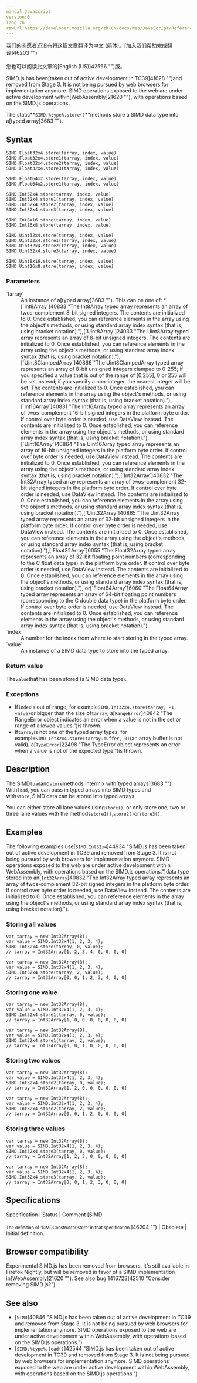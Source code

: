 ```yaml
---
manual:Javascript
version:0
lang:zh
rawUrl:https://developer.mozilla.org/zh-CN/docs/Web/JavaScript/Reference/Global_Objects/SIMD/store
---
```




<bdi>我们的志愿者还没有将这篇文章翻译为<bdi>中文 (简体)</bdi>。[加入我们帮助完成翻译]46203 "")<br></br>您也可以阅读此文章的[English (US)]42566 "")版。</bdi>






SIMD.js has been[taken out of active development in TC39]41628 "")and removed from Stage 3. It is not being pursued by web browsers for implementation anymore. SIMD operations exposed to the web are under active development within[WebAssembly]21620 ""), with operations based on the SIMD.js operations.



The static**`SIMD.%type%.store()`**methods store a SIMD data type into a[typed array]3683 "").


## Syntax<a name="Syntax"></a>

```
SIMD.Float32x4.store(tarray, index, value)
SIMD.Float32x4.store1(tarray, index, value)
SIMD.Float32x4.store2(tarray, index, value)
SIMD.Float32x4.store3(tarray, index, value)

SIMD.Float64x2.store(tarray, index, value)
SIMD.Float64x2.store1(tarray, index, value)

SIMD.Int32x4.store(tarray, index, value)
SIMD.Int32x4.store1(tarray, index, value)
SIMD.Int32x4.store2(tarray, index, value)
SIMD.Int32x4.store3(tarray, index, value)

SIMD.Int8x16.store(tarray, index, value)
SIMD.Int16x8.store(tarray, index, value) 

SIMD.Uint32x4.store(tarray, index, value)
SIMD.Uint32x4.store1(tarray, index, value)
SIMD.Uint32x4.store2(tarray, index, value)
SIMD.Uint32x4.store3(tarray, index, value)

SIMD.Uint8x16.store(tarray, index, value)
SIMD.Uint16x8.store(tarray, index, value) 

```

### Parameters<a name="Parameters"></a>
<dl><dt id=''>`tarray`</dt><dd>An instance of a[typed array]3683 ""). This can be one of:
* [`Int8Array`]40833 "The Int8Array typed array represents an array of twos-complement 8-bit signed integers. The contents are initialized to 0. Once established, you can reference elements in the array using the object's methods, or using standard array index syntax (that is, using bracket notation)."),[`Uint8Array`]24033 "The Uint8Array typed array represents an array of 8-bit unsigned integers. The contents are initialized to 0. Once established, you can reference elements in the array using the object's methods, or using standard array index syntax (that is, using bracket notation)."),[`Uint8ClampedArray`]40866 "The Uint8ClampedArray typed array represents an array of 8-bit unsigned integers clamped to 0-255; if you specified a value that is out of the range of [0,255], 0 or 255 will be set instead; if you specify a non-integer, the nearest integer will be set. The contents are initialized to 0. Once established, you can reference elements in the array using the object's methods, or using standard array index syntax (that is, using bracket notation)."),[`Int16Array`]40831 "The Int16Array typed array represents an array of twos-complement 16-bit signed integers in the platform byte order. If control over byte order is needed, use DataView instead. The contents are initialized to 0. Once established, you can reference elements in the array using the object's methods, or using standard array index syntax (that is, using bracket notation)."),[`Uint16Array`]40864 "The Uint16Array typed array represents an array of 16-bit unsigned integers in the platform byte order. If control over byte order is needed, use DataView instead. The contents are initialized to 0. Once established, you can reference elements in the array using the object's methods, or using standard array index syntax (that is, using bracket notation)."),[`Int32Array`]40832 "The Int32Array typed array represents an array of twos-complement 32-bit signed integers in the platform byte order. If control over byte order is needed, use DataView instead. The contents are initialized to 0. Once established, you can reference elements in the array using the object's methods, or using standard array index syntax (that is, using bracket notation)."),[`Uint32Array`]40865 "The Uint32Array typed array represents an array of 32-bit unsigned integers in the platform byte order. If control over byte order is needed, use DataView instead. The contents are initialized to 0. Once established, you can reference elements in the array using the object's methods, or using standard array index syntax (that is, using bracket notation)."),[`Float32Array`]6055 "The Float32Array typed array represents an array of 32-bit floating point numbers (corresponding to the C float data type) in the platform byte order. If control over byte order is needed, use DataView instead. The contents are initialized to 0. Once established, you can reference elements in the array using the object's methods, or using standard array index syntax (that is, using bracket notation)."), or[`Float64Array`]6060 "The Float64Array typed array represents an array of 64-bit floating point numbers (corresponding to the C double data type) in the platform byte order. If control over byte order is needed, use DataView instead. The contents are initialized to 0. Once established, you can reference elements in the array using the object's methods, or using standard array index syntax (that is, using bracket notation).").
</dd><dt id=''>`index`</dt><dd>A number for the index from where to start storing in the typed array.</dd><dt id=''>`value`</dt><dd>An instance of a SIMD data type to store into the typed array.</dd></dl>

### Return value<a name="Return_value"></a>


The`value`that has been stored (a SIMD data type).


### Exceptions<a name="Exceptions"></a>

* If`index`is out of range, for example`SIMD.Int32x4.store(tarray, -1, value)`or bigger than the size of`tarray`, a[`RangeError`]40842 "The RangeError object indicates an error when a value is not in the set or range of allowed values.")is thrown.
* If`tarray`is not one of the typed array types, for example`SIMD.Int32x4.store(tarray.buffer, 0)`(an array buffer is not valid), a[`TypeError`]22498 "The TypeError object represents an error when a value is not of the expected type.")is thrown.

## Description<a name="Description"></a>


The SIMD`load`and`store`methods intermix with[typed arrays]3683 ""). With`load`, you can pass in typed arrays into SIMD types and with`store,`SIMD data can be stored into typed arrays.



You can either store all lane values using`store()`, or only store one, two or three lane values with the methods`store1()`,`store2()`or`store3()`.


## Examples<a name="Examples"></a>


The following examples use[`SIMD.Int32x4`]44934 "SIMD.js has been taken out of active development in TC39 and removed from Stage 3. It is not being pursued by web browsers for implementation anymore. SIMD operations exposed to the web are under active development within WebAssembly, with operations based on the SIMD.js operations.")data type stored into an[`Int32Array`]40832 "The Int32Array typed array represents an array of twos-complement 32-bit signed integers in the platform byte order. If control over byte order is needed, use DataView instead. The contents are initialized to 0. Once established, you can reference elements in the array using the object's methods, or using standard array index syntax (that is, using bracket notation).").


### Storing all values<a name="Storing_all_values"></a>

```
var tarray = new Int32Array(8);
var value = SIMD.Int32x4(1, 2, 3, 4);
SIMD.Int32x4.store(tarray, 0, value);
// tarray = Int32Array[1, 2, 3, 4, 0, 0, 0, 0]

var tarray = new Int32Array(8);
var value = SIMD.Int32x4(1, 2, 3, 4);
SIMD.Int32x4.store(tarray, 2, value);
// tarray = Int32Array[0, 0, 1, 2, 3, 4, 0, 0]
```

### Storing one value<a name="Storing_one_value"></a>

```
var tarray = new Int32Array(8);
var value = SIMD.Int32x4(1, 2, 3, 4);
SIMD.Int32x4.store1(tarray, 0, value);
// tarray = Int32Array[1, 0, 0, 0, 0, 0, 0, 0]

var tarray = new Int32Array(8);
var value = SIMD.Int32x4(1, 2, 3, 4);
SIMD.Int32x4.store1(tarray, 2, value);
// tarray = Int32Array[0, 0, 1, 0, 0, 0, 0, 0]
```

### Storing two values<a name="Storing_two_values"></a>

```
var tarray = new Int32Array(8);
var value = SIMD.Int32x4(1, 2, 3, 4);
SIMD.Int32x4.store2(tarray, 0, value);
// tarray = Int32Array[1, 2, 0, 0, 0, 0, 0, 0]

var tarray = new Int32Array(8);
var value = SIMD.Int32x4(1, 2, 3, 4);
SIMD.Int32x4.store2(tarray, 2, value);
// tarray = Int32Array[0, 0, 1, 2, 0, 0, 0, 0]
```

### Storing three values<a name="Storing_three_values"></a>

```
var tarray = new Int32Array(8);
var value = SIMD.Int32x4(1, 2, 3, 4);
SIMD.Int32x4.store3(tarray, 0, value);
// tarray = Int32Array[1, 2, 3, 0, 0, 0, 0, 0]

var tarray = new Int32Array(8);
var value = SIMD.Int32x4(1, 2, 3, 4);
SIMD.Int32x4.store3(tarray, 2, value);
// tarray = Int32Array[0, 0, 1, 2, 3, 0, 0, 0]
```

## Specifications<a name="Specifications"></a>

Specification | Status | Comment 
[SIMD<br></br><small>The definition of &#39;SIMDConstructor.store&#39; in that specification.</small>]46204 "") | Obsolete | Initial definition. 


## Browser compatibility<a name="Browser_compatibility"></a>


Experimental SIMD.js has been removed from browsers. It&#39;s still available in Firefox Nightly, but will be removed in favor of a SIMD implementation in[WebAssembly]21620 ""). See also[bug 1416723]42510 "Consider removing SIMD.js?").


## See also<a name="See_also"></a>

* [`SIMD`]40846 "SIMD.js has been taken out of active development in TC39 and removed from Stage 3. It is not being pursued by web browsers for implementation anymore. SIMD operations exposed to the web are under active development within WebAssembly, with operations based on the SIMD.js operations.")
* [`SIMD.%type%.load()`]42544 "SIMD.js has been taken out of active development in TC39 and removed from Stage 3. It is not being pursued by web browsers for implementation anymore. SIMD operations exposed to the web are under active development within WebAssembly, with operations based on the SIMD.js operations.")



